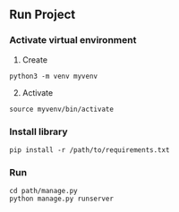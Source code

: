 ## Run Project
### Activate virtual environment
1. Create
```
python3 -m venv myvenv
```
2. Activate
```
source myvenv/bin/activate
```
### Install library
```
pip install -r /path/to/requirements.txt
```
### Run
```
cd path/manage.py
python manage.py runserver
```

